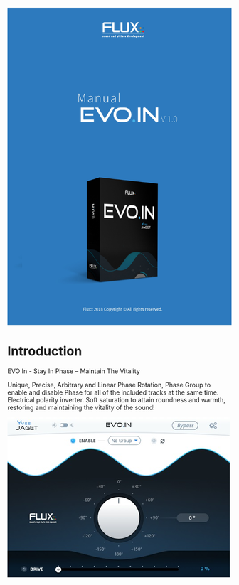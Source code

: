 ![](/include/ManualEvoIn-000.jpg)

# Introduction

EVO In - Stay In Phase – Maintain The Vitality

Unique, Precise, Arbitrary and Linear Phase Rotation, Phase Group to enable and disable Phase for all of the
included tracks at the same time. Electrical polarity inverter. Soft saturation to attain roundness and warmth,
restoring and maintaining the vitality of the sound!

![](/include/ManualEvoIn-003.jpg)
